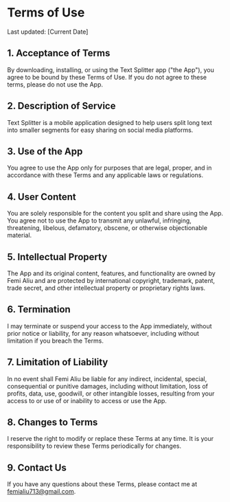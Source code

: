# Terms of Use

Last updated: [Current Date]

## 1. Acceptance of Terms

By downloading, installing, or using the Text Splitter app ("the App"), you agree to be bound by these Terms of Use. If you do not agree to these terms, please do not use the App.

## 2. Description of Service

Text Splitter is a mobile application designed to help users split long text into smaller segments for easy sharing on social media platforms.

## 3. Use of the App

You agree to use the App only for purposes that are legal, proper, and in accordance with these Terms and any applicable laws or regulations.

## 4. User Content

You are solely responsible for the content you split and share using the App. You agree not to use the App to transmit any unlawful, infringing, threatening, libelous, defamatory, obscene, or otherwise objectionable material.

## 5. Intellectual Property

The App and its original content, features, and functionality are owned by Femi Aliu and are protected by international copyright, trademark, patent, trade secret, and other intellectual property or proprietary rights laws.

## 6. Termination

I may terminate or suspend your access to the App immediately, without prior notice or liability, for any reason whatsoever, including without limitation if you breach the Terms.

## 7. Limitation of Liability

In no event shall Femi Aliu be liable for any indirect, incidental, special, consequential or punitive damages, including without limitation, loss of profits, data, use, goodwill, or other intangible losses, resulting from your access to or use of or inability to access or use the App.

## 8. Changes to Terms

I reserve the right to modify or replace these Terms at any time. It is your responsibility to review these Terms periodically for changes.

## 9. Contact Us

If you have any questions about these Terms, please contact me at femialiu713@gmail.com.
